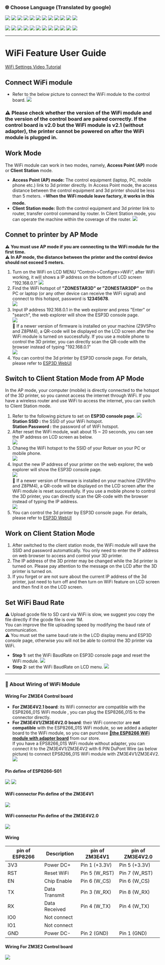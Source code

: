 ### :globe_with_meridians: Choose Language (Translated by google)
[![](../lanpic/ES.png)](https://github-com.translate.goog/ZONESTAR3D/Upgrade-kit-guide/tree/main/WiFi/WiFi_User_Guide.md?_x_tr_sl=en&_x_tr_tl=es)
[![](../lanpic/PT.png)](https://github-com.translate.goog/ZONESTAR3D/Upgrade-kit-guide/tree/main/WiFi/WiFi_User_Guide.md?_x_tr_sl=en&_x_tr_tl=pt)
[![](../lanpic/FR.png)](https://github-com.translate.goog/ZONESTAR3D/Upgrade-kit-guide/tree/main/WiFi/WiFi_User_Guide.md?_x_tr_sl=en&_x_tr_tl=fr)
[![](../lanpic/DE.png)](https://github-com.translate.goog/ZONESTAR3D/Upgrade-kit-guide/tree/main/WiFi/WiFi_User_Guide.md?_x_tr_sl=en&_x_tr_tl=de)
[![](../lanpic/IT.png)](https://github-com.translate.goog/ZONESTAR3D/Upgrade-kit-guide/tree/main/WiFi/WiFi_User_Guide.md?_x_tr_sl=en&_x_tr_tl=it)
[![](../lanpic/SW.png)](https://github-com.translate.goog/ZONESTAR3D/Upgrade-kit-guide/tree/main/WiFi/WiFi_User_Guide.md?_x_tr_sl=en&_x_tr_tl=sv)
[![](../lanpic/PL.png)](https://github-com.translate.goog/ZONESTAR3D/Upgrade-kit-guide/tree/main/WiFi/WiFi_User_Guide.md?_x_tr_sl=en&_x_tr_tl=pl)
[![](../lanpic/DK.png)](https://github-com.translate.goog/ZONESTAR3D/Upgrade-kit-guide/tree/main/WiFi/WiFi_User_Guide.md?_x_tr_sl=en&_x_tr_tl=da)
[![](../lanpic/CZ.png)](https://github-com.translate.goog/ZONESTAR3D/Upgrade-kit-guide/tree/main/WiFi/WiFi_User_Guide.md?_x_tr_sl=en&_x_tr_tl=cs)
[![](../lanpic/HR.png)](https://github-com.translate.goog/ZONESTAR3D/Upgrade-kit-guide/tree/main/WiFi/WiFi_User_Guide.md?_x_tr_sl=en&_x_tr_tl=hr)
[![](../lanpic/RO.png)](https://github-com.translate.goog/ZONESTAR3D/Upgrade-kit-guide/tree/main/WiFi/WiFi_User_Guide.md?_x_tr_sl=en&_x_tr_tl=ro)
[![](../lanpic/SK.png)](https://github-com.translate.goog/ZONESTAR3D/Upgrade-kit-guide/tree/main/WiFi/WiFi_User_Guide.md?_x_tr_sl=en&_x_tr_tl=sk)

[![](../lanpic/RU.png)](https://github-com.translate.goog/ZONESTAR3D/Upgrade-kit-guide/tree/main/WiFi/WiFi_User_Guide.md?_x_tr_sl=en&_x_tr_tl=ru)
[![](../lanpic/JP.png)](https://github-com.translate.goog/ZONESTAR3D/Upgrade-kit-guide/tree/main/WiFi/WiFi_User_Guide.md?_x_tr_sl=en&_x_tr_tl=ja)
[![](../lanpic/KR.png)](https://github-com.translate.goog/ZONESTAR3D/Upgrade-kit-guide/tree/main/WiFi/WiFi_User_Guide.md?_x_tr_sl=en&_x_tr_tl=ko)
[![](../lanpic/ID.png)](https://github-com.translate.goog/ZONESTAR3D/Upgrade-kit-guide/tree/main/WiFi/WiFi_User_Guide.md?_x_tr_sl=en&_x_tr_tl=id)
[![](../lanpic/TH.png)](https://github-com.translate.goog/ZONESTAR3D/Upgrade-kit-guide/tree/main/WiFi/WiFi_User_Guide.md?_x_tr_sl=en&_x_tr_tl=th)
[![](../lanpic/VN.png)](https://github-com.translate.goog/ZONESTAR3D/Upgrade-kit-guide/tree/main/WiFi/WiFi_User_Guide.md?_x_tr_sl=en&_x_tr_tl=vi)
[![](../lanpic/IL.png)](https://github-com.translate.goog/ZONESTAR3D/Upgrade-kit-guide/tree/main/WiFi/WiFi_User_Guide.md?_x_tr_sl=en&_x_tr_tl=iw)
[![](../lanpic/SA.png)](https://github-com.translate.goog/ZONESTAR3D/Upgrade-kit-guide/tree/main/WiFi/WiFi_User_Guide.md?_x_tr_sl=en&_x_tr_tl=ar)
[![](../lanpic/TR.png)](https://github-com.translate.goog/ZONESTAR3D/Upgrade-kit-guide/tree/main/WiFi/WiFi_User_Guide.md?_x_tr_sl=en&_x_tr_tl=tr)
[![](../lanpic/GR.png)](https://github-com.translate.goog/ZONESTAR3D/Upgrade-kit-guide/tree/main/WiFi/WiFi_User_Guide.md?_x_tr_sl=en&_x_tr_tl=el)
[![](../lanpic/BR.png)](https://github-com.translate.goog/ZONESTAR3D/Upgrade-kit-guide/tree/main/WiFi/WiFi_User_Guide.md?_x_tr_sl=en&_x_tr_tl=pt)
[![](../lanpic/CN.png)](https://github-com.translate.goog/ZONESTAR3D/Upgrade-kit-guide/tree/main/WiFi/WiFi_User_Guide.md?_x_tr_sl=en&_x_tr_tl=zh-CN)

-----
# WiFi Feature User Guide
[WiFi Settings Video Tutorial](./WiFi_Settings.mp4)
## Connect WiFi module
- Refer to the below picture to connect the WiFi module to the control board.
![](./connect.jpg)  
### :warning: Please check whether the version of the WiFi module and the version of the control board are paired correctly. If the control board is v2.0 but the WiFi module is v2.1 (without adapter), the printer cannot be powered on after the WiFi module is plugged in.

## Work Mode
The WiFi module can work in two modes, namely, **Access Point (AP)** mode or **Client Station** mode.
- **Access Point (AP) mode:** The control equipment (laptop, PC, mobile phone etc.) link to 3d printer directly. In Access Point mode, the access distance between the control equipment and 3d printer should be less than 5 meters. :star:**When the WiFi module leave factory, it works in this mode.** 
- **Client Station mode:** Both the control equipment and 3d printer link to router, transfer control command by router. In Cilent Station mode, you can operate the machine within the coverage of the router.
![](./workmode.jpg)

## Connet to printer by AP Mode
:warning: **You must use AP mode if you are connecting to the WiFi module for the first time.**  
:warning: **In AP mode, the distance between the printer and the control device should not exceed 5 meters.**   
1. Turn on the WiFi on LCD MENU “Control>>Configre>>WiFi”, after WiFi working, it will shows a IP address on the bottom of LCD screen “192.168.0.1”
![](./AP1.jpg)
2. Find the WiFi hotspot of **"ZONESTAR3D" or "ZONESTAR3DP"** on the PC or laptop (or any other device can receive the WiFi signal) and connect to this hotspot, password is **12345678**.  
![](./AP2.jpg)
3. Input IP address 192.168.0.1 in the web explorer and press "Enter" or "search", the web explorer will show the ESP3D console page.  
![](./AP3.jpg)  
:star2: If a newer version of firmware is installed on your machine (Z9V5Pro and Z8PM4), a QR-code will be displayed on the LCD screen after the WiFi module is turned on successfully. If you use a mobile phone to control the 3D printer, you can directly scan the QR-code with the browser instead of typing "192.168.0.1"     
![](./AP4.jpg)  
4. You can control the 3d printer by ESP3D console page. For details, please refer to [ESP3D WebUI](https://github.com/luc-github/ESP3D-WEBUI)

## Switch to Client Station Mode from AP Mode
In the AP mode, your computer (mobile) is directly connected to the hotspot of the 3D printer, so you cannot access the internet through WiFi. If you have a wireless router and use WiFi to access the internet, you can switch to Client Station mode.
1. Refer to the following picture to set on **ESP3D console page**. 
![](AP2CP.jpg)    
**Station SSID      :**  the SSID of your WiFi hotspot.  
**Station Password  :**  the password of of WiFi hotspot.  
2. After reset the WiFi module, wait about 15 ~ 20 seconds, you can see the IP address on LCD screen as below.  
![](./CP1.jpg)  
3. Chaneg the WiFi hotspot to the SSID of your Rotuer on your PC or mobile phone.  
![](./CP2.jpg)  
4. Input the new IP address of your printer on the web explorer, the web explorer will show the ESP3D console page.      
![](./CP3.jpg)  
:star2: If a newer version of firmware is installed on your machine (Z9V5Pro and Z8PM4), a QR-code will be displayed on the LCD screen after the WiFi module is reset successfully. If you use a mobile phone to control the 3D printer, you can directly scan the QR-code with the browser instead of typing the IP address.  
![](./AP4.jpg)
5. You can control the 3d printer by ESP3D console page. For details, please refer to [ESP3D WebUI](https://github.com/luc-github/ESP3D-WEBUI)

## Work on Client Station Mode
1. After switched to the client station mode, the WiFi module will save the SSID and password automatically. You only need to enter the IP address on web browser to access and control your 3D printer. 
2. The IP address of the 3D printer may be changed while the 3d printer is turned on. Please pay attention to the message on the LCD after the 3D printer is turned on.
3. If you forget or are not sure about the current IP address of the 3d printer, just need to turn off and then turn on WiFi feature on LCD screen and then find it on the LCD screen.

## Set WiFi Baud Rate
:warning: Upload gcode file to SD card via WiFi is slow, we suggest you copy the file directly if the gcode file is over 1M.  
You can improve the file uploading speed by modifying the baud rate of communication.   
:warning: You must set the same baud rate in the LCD display menu and ESP3D console page, otherwise you will not be able to control the 3D printer via WiFi.  
- **Step 1:** set the WiFi BaudRate on ESP3D console page and reset the WiFi module.
![](./setWiFiBardRate_ESP3DWeb.jpg)
- **Step 2:** set the WiFi BaudRate on LCD menu.
![](./setWiFiBardRate_LCD.jpg)


-----
### :orange_book: About Wiring of WiFi Module
#### Wiring For ZM3E4 Control board
- **For ZM3E4V2.1 board**: its WiFi connector are compatible with the ESP8266_01S WiFi module , you can plug the ESP8266_01S to the connector directly.    
- **For ZM3E4V1/ZM3E4V2.0 board**: their WiFi connector are **not compatible** with the ESP8266_01S WiFi module, so we added a adapter board to the WiFi module, so you can purchase [**:gift:the ESP8266 WiFi module with adapter board**](https://www.aliexpress.com/item/1005002378551489.html) from our store.    
If you have a EPS8266_01S WiFi module without adapter, you can connect it to the ZM3E4V1/ZM3E4V2 with 6 PIN DuPont Wire (as below picture) to connect EPS8266_01S WiFi module with ZM3E4V1/ZM3E4V2.     
![](./DuPont_Wire.jpg)
#### Pin define of ESP8266-S01 
![](./ESP8266-S01.png) ![](./pin_ESP8266-S01.jpg)
#### WiFi connector Pin define of the ZM3E4V1
![](./WiFi-ZM3E4V1.jpg)
#### WiFi connector Pin define of the ZM3E4V2.0
![](./WiFi-ZM3E4V20.jpg)
#### Wiring
| pin of ESP8266  |  Description    |  pin of ZM3E4V1 |pin of ZM3E4V2.0 | 
|-----------------|-----------------|-----------------|-----------------|
|     3V3         |  Power DC+      |  Pin 1 (+3.3V)  |   Pin 5 (+3.3V) |
|     RST         |  Reset WiFi     |  Pin 5 (W_RST)  |   Pin 7 (W_RST) |
|     EN          |  Chip Enable    |  Pin 6 (W_CS)   |   Pin 6 (W_CS)  |
|     TX          |  Data Transmit  |  Pin 3 (W_RX)   |   Pin 8 (W_RX)  |
|     RX          |  Data Received  |  Pin 4 (W_TX)   |   Pin 4 (W_TX)  |
|     IO0         |  Not connect    |                 |                 |
|     IO1         |  Not connect    |                 |                 |
|     GND         |  Power DC-      |  Pin 2 (GND)    |   Pin 1 (GND)   |
#### Wiring For ZM3E2 Control board
![](./WiFi-ZM3E2.png)















